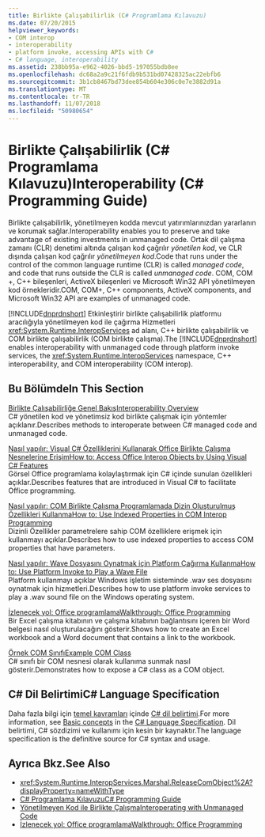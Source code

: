 ```yaml
---
title: Birlikte Çalışabilirlik (C# Programlama Kılavuzu)
ms.date: 07/20/2015
helpviewer_keywords:
- COM interop
- interoperability
- platform invoke, accessing APIs with C#
- C# language, interoperability
ms.assetid: 238bb95a-e962-4026-bbd5-197055bdb8ee
ms.openlocfilehash: dc68a2a9c21f6fdb9b531bd07428325ac22ebfb6
ms.sourcegitcommit: 3b1cb8467bd73dee854b604e306c0e7e3882d91a
ms.translationtype: MT
ms.contentlocale: tr-TR
ms.lasthandoff: 11/07/2018
ms.locfileid: "50980654"
---
```

# <a name="interoperability-c-programming-guide"></a><span data-ttu-id="ef619-102">Birlikte Çalışabilirlik (C# Programlama Kılavuzu)</span><span class="sxs-lookup"><span data-stu-id="ef619-102">Interoperability (C# Programming Guide)</span></span>
<span data-ttu-id="ef619-103">Birlikte çalışabilirlik, yönetilmeyen kodda mevcut yatırımlarınızdan yararlanın ve korumak sağlar.</span><span class="sxs-lookup"><span data-stu-id="ef619-103">Interoperability enables you to preserve and take advantage of existing investments in unmanaged code.</span></span> <span data-ttu-id="ef619-104">Ortak dil çalışma zamanı (CLR) denetimi altında çalışan kod çağrılır *yönetilen kod*, ve CLR dışında çalışan kod çağrılır *yönetilmeyen kod*.</span><span class="sxs-lookup"><span data-stu-id="ef619-104">Code that runs under the control of the common language runtime (CLR) is called *managed code*, and code that runs outside the CLR is called *unmanaged code*.</span></span> <span data-ttu-id="ef619-105">COM, COM +, C++ bileşenleri, ActiveX bileşenleri ve Microsoft Win32 API yönetilmeyen kod örnekleridir.</span><span class="sxs-lookup"><span data-stu-id="ef619-105">COM, COM+, C++ components, ActiveX components, and Microsoft Win32 API are examples of unmanaged code.</span></span>  
  
 <span data-ttu-id="ef619-106">[!INCLUDE[dnprdnshort](~/includes/dnprdnshort-md.md)] Etkinleştirir birlikte çalışabilirlik platformu aracılığıyla yönetilmeyen kod ile çağırma Hizmetleri <xref:System.Runtime.InteropServices> ad alanı, C++ birlikte çalışabilirlik ve COM birlikte çalışabilirlik (COM birlikte çalışma).</span><span class="sxs-lookup"><span data-stu-id="ef619-106">The [!INCLUDE[dnprdnshort](~/includes/dnprdnshort-md.md)] enables interoperability with unmanaged code through platform invoke services, the <xref:System.Runtime.InteropServices> namespace, C++ interoperability, and COM interoperability (COM interop).</span></span>  
  
## <a name="in-this-section"></a><span data-ttu-id="ef619-107">Bu Bölümde</span><span class="sxs-lookup"><span data-stu-id="ef619-107">In This Section</span></span>  
 [<span data-ttu-id="ef619-108">Birlikte Çalışabilirliğe Genel Bakış</span><span class="sxs-lookup"><span data-stu-id="ef619-108">Interoperability Overview</span></span>](../../../csharp/programming-guide/interop/interoperability-overview.md)  
 <span data-ttu-id="ef619-109">C# yönetilen kod ve yönetimsiz kod birlikte çalışmak için yöntemler açıklanır.</span><span class="sxs-lookup"><span data-stu-id="ef619-109">Describes methods to interoperate between C# managed code and unmanaged code.</span></span>  
  
 [<span data-ttu-id="ef619-110">Nasıl yapılır: Visual C# Özelliklerini Kullanarak Office Birlikte Çalışma Nesnelerine Erişim</span><span class="sxs-lookup"><span data-stu-id="ef619-110">How to: Access Office Interop Objects by Using Visual C# Features</span></span>](../../../csharp/programming-guide/interop/how-to-access-office-onterop-objects.md)  
 <span data-ttu-id="ef619-111">Görsel Office programlama kolaylaştırmak için C# içinde sunulan özellikleri açıklar.</span><span class="sxs-lookup"><span data-stu-id="ef619-111">Describes features that are introduced in Visual C# to facilitate Office programming.</span></span>  
  
 [<span data-ttu-id="ef619-112">Nasıl yapılır: COM Birlikte Çalışma Programlamada Dizin Oluşturulmuş Özellikleri Kullanma</span><span class="sxs-lookup"><span data-stu-id="ef619-112">How to: Use Indexed Properties in COM Interop Programming</span></span>](../../../csharp/programming-guide/interop/how-to-use-indexed-properties-in-com-interop-rogramming.md)  
 <span data-ttu-id="ef619-113">Dizinli Özellikler parametrelere sahip COM özelliklere erişmek için kullanmayı açıklar.</span><span class="sxs-lookup"><span data-stu-id="ef619-113">Describes how to use indexed properties to access COM properties that have parameters.</span></span>  
  
 [<span data-ttu-id="ef619-114">Nasıl yapılır: Wave Dosyasını Oynatmak için Platform Çağırma Kullanma</span><span class="sxs-lookup"><span data-stu-id="ef619-114">How to: Use Platform Invoke to Play a Wave File</span></span>](../../../csharp/programming-guide/interop/how-to-use-platform-invoke-to-play-a-wave-file.md)  
 <span data-ttu-id="ef619-115">Platform kullanmayı açıklar Windows işletim sisteminde .wav ses dosyasını oynatmak için hizmetleri.</span><span class="sxs-lookup"><span data-stu-id="ef619-115">Describes how to use platform invoke services to play a .wav sound file on the Windows operating system.</span></span>  
  
 [<span data-ttu-id="ef619-116">İzlenecek yol: Office programlama</span><span class="sxs-lookup"><span data-stu-id="ef619-116">Walkthrough: Office Programming</span></span>](../../../csharp/programming-guide/interop/walkthrough-office-programming.md)  
 <span data-ttu-id="ef619-117">Bir Excel çalışma kitabının ve çalışma kitabının bağlantısını içeren bir Word belgesi nasıl oluşturulacağını gösterir.</span><span class="sxs-lookup"><span data-stu-id="ef619-117">Shows how to create an Excel workbook and a Word document that contains a link to the workbook.</span></span>  
  
 [<span data-ttu-id="ef619-118">Örnek COM Sınıfı</span><span class="sxs-lookup"><span data-stu-id="ef619-118">Example COM Class</span></span>](../../../csharp/programming-guide/interop/example-com-class.md)  
 <span data-ttu-id="ef619-119">C# sınıfı bir COM nesnesi olarak kullanıma sunmak nasıl gösterir.</span><span class="sxs-lookup"><span data-stu-id="ef619-119">Demonstrates how to expose a C# class as a COM object.</span></span>  
  
## <a name="c-language-specification"></a><span data-ttu-id="ef619-120">C# Dil Belirtimi</span><span class="sxs-lookup"><span data-stu-id="ef619-120">C# Language Specification</span></span>  

<span data-ttu-id="ef619-121">Daha fazla bilgi için [temel kavramları](~/_csharplang/spec/unsafe-code.md) içinde [ C# dil belirtimi](../../language-reference/language-specification/index.md).</span><span class="sxs-lookup"><span data-stu-id="ef619-121">For more information, see [Basic concepts](~/_csharplang/spec/unsafe-code.md) in the [C# Language Specification](../../language-reference/language-specification/index.md).</span></span> <span data-ttu-id="ef619-122">Dil belirtimi, C# sözdizimi ve kullanımı için kesin bir kaynaktır.</span><span class="sxs-lookup"><span data-stu-id="ef619-122">The language specification is the definitive source for C# syntax and usage.</span></span>
  
## <a name="see-also"></a><span data-ttu-id="ef619-123">Ayrıca Bkz.</span><span class="sxs-lookup"><span data-stu-id="ef619-123">See Also</span></span>

- <xref:System.Runtime.InteropServices.Marshal.ReleaseComObject%2A?displayProperty=nameWithType>  
- [<span data-ttu-id="ef619-124">C# Programlama Kılavuzu</span><span class="sxs-lookup"><span data-stu-id="ef619-124">C# Programming Guide</span></span>](../../../csharp/programming-guide/index.md)  
- [<span data-ttu-id="ef619-125">Yönetilmeyen Kod ile Birlikte Çalışma</span><span class="sxs-lookup"><span data-stu-id="ef619-125">Interoperating with Unmanaged Code</span></span>](../../../../docs/framework/interop/index.md)  
- [<span data-ttu-id="ef619-126">İzlenecek yol: Office programlama</span><span class="sxs-lookup"><span data-stu-id="ef619-126">Walkthrough: Office Programming</span></span>](../../../csharp/programming-guide/interop/walkthrough-office-programming.md)

